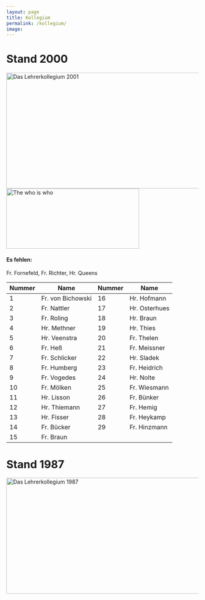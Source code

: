 ```yaml
---
layout: page
title: Kollegium
permalink: /kollegium/
image: 
---
```



# Stand 2000 

<img id="Bild6" height="304" width="605" src="{{site.baseurl}}/images/Lehrer_files/lehrer.JPG" border="0" alt="Das Lehrerkollegium 2001">
<img id="Bild4" height="158" width="348" src="{{site.baseurl}}/images/Lehrer_files/Lehrerkonturen_und_Nummer.JPG" border="0" alt="The who is who">

#### Es fehlen:
Fr. Fornefeld, Fr. Richter, Hr. Queens

| Nummer | Name             | Nummer | Name             |
|--------|------------------|--------|------------------|
| 1      | Fr. von Bichowski | 16     | Hr. Hofmann      |
| 2      | Fr. Nattler      | 17     | Hr. Osterhues    |
| 3      | Fr. Roling       | 18     | Hr. Braun        |
| 4      | Hr. Methner      | 19     | Hr. Thies        |
| 5      | Hr. Veenstra     | 20     | Fr. Thelen       |
| 6      | Fr. Heß          | 21     | Fr. Meissner     |
| 7      | Fr. Schlicker    | 22     | Hr. Sladek       |
| 8      | Fr. Humberg      | 23     | Fr. Heidrich     |
| 9      | Fr. Vogedes      | 24     | Hr. Nolte        |
| 10     | Fr. Mölken       | 25     | Fr. Wiesmann     |
| 11     | Hr. Lisson       | 26     | Fr. Bünker       |
| 12     | Hr. Thiemann     | 27     | Fr. Hemig        |
| 13     | Hr. Fisser       | 28     | Fr. Heykamp      |
| 14     | Fr. Bücker       | 29     | Fr. Hinzmann     |
| 15     | Fr. Braun        |        |                  |

# Stand 1987

<img id="Bild6" height="304" width="605" src="{{site.baseurl}}/images/Lehrer_files/lehrer-1987.JPG" border="0" alt="Das Lehrerkollegium 1987">